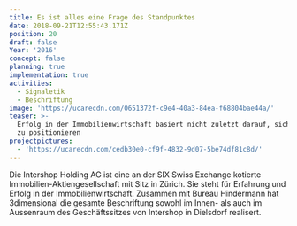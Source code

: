 ```yaml
---
title: Es ist alles eine Frage des Standpunktes
date: 2018-09-21T12:55:43.171Z
position: 20
draft: false
Year: '2016'
concept: false
planning: true
implementation: true
activities:
  - Signaletik
  - Beschriftung
image: 'https://ucarecdn.com/0651372f-c9e4-40a3-84ea-f68804bae44a/'
teaser: >-
  Erfolg in der Immobilienwirtschaft basiert nicht zuletzt darauf, sich richtig
  zu positionieren
projectpictures:
  - 'https://ucarecdn.com/cedb30e0-cf9f-4832-9d07-5be74df81c8d/'
---
```

Die Intershop Holding AG ist eine an der SIX Swiss Exchange kotierte Immobilien-Aktiengesellschaft mit Sitz in Zürich. Sie steht für Erfahrung und Erfolg in der Immobilienwirtschaft. Zusammen mit Bureau Hindermann hat 3dimensional die gesamte Beschriftung sowohl im Innen- als auch im Aussenraum des Geschäftssitzes von Intershop in Dielsdorf realisert.
